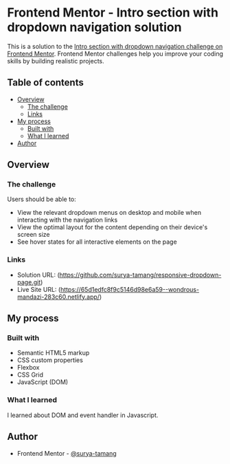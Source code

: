 # Frontend Mentor - Intro section with dropdown navigation solution

This is a solution to the [Intro section with dropdown navigation challenge on Frontend Mentor](https://www.frontendmentor.io/challenges/intro-section-with-dropdown-navigation-ryaPetHE5). Frontend Mentor challenges help you improve your coding skills by building realistic projects. 

## Table of contents

- [Overview](#overview)
  - [The challenge](#the-challenge)
  - [Links](#links)
- [My process](#my-process)
  - [Built with](#built-with)
  - [What I learned](#what-i-learned)
- [Author](#author)

## Overview

### The challenge

Users should be able to:

- View the relevant dropdown menus on desktop and mobile when interacting with the navigation links
- View the optimal layout for the content depending on their device's screen size
- See hover states for all interactive elements on the page

### Links

- Solution URL: (https://github.com/surya-tamang/responsive-dropdown-page.git)
- Live Site URL: (https://65d1edfc8f9c5146d98e6a59--wondrous-mandazi-283c60.netlify.app/)

## My process

### Built with

- Semantic HTML5 markup
- CSS custom properties
- Flexbox
- CSS Grid
- JavaScript (DOM)



### What I learned

I learned about DOM and event handler in Javascript.

## Author

- Frontend Mentor - [@surya-tamang](https://www.frontendmentor.io/profile/yourusername)

